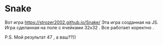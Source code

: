 # Snake
Вот игра https://strozer2002.github.io/Snake/
Эта игра созданная на JS.
Игра сделанная на поле с ячейками 32x32 . Все работает коректно .



P.S. Мой результат 47 , а ваш??))
